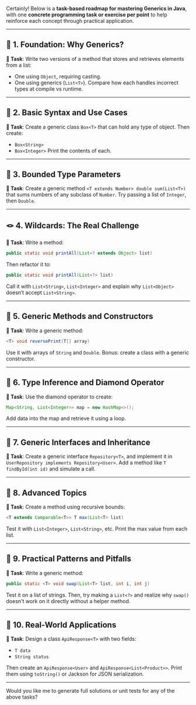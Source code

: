 Certainly! Below is a **task-based roadmap for mastering Generics in Java**, with one **concrete programming task or exercise per point** to help reinforce each concept through practical application.

---

## 🔰 **1. Foundation: Why Generics?**

**🧪 Task**:
Write two versions of a method that stores and retrieves elements from a list:

* One using `Object`, requiring casting.
* One using generics (`List<T>`).
  Compare how each handles incorrect types at compile vs runtime.

---

## 🧱 **2. Basic Syntax and Use Cases**

**🧪 Task**:
Create a generic class `Box<T>` that can hold any type of object.
Then create:

* `Box<String>`
* `Box<Integer>`
  Print the contents of each.

---

## 🔄 **3. Bounded Type Parameters**

**🧪 Task**:
Create a generic method `<T extends Number> double sum(List<T>)` that sums numbers of any subclass of `Number`.
Try passing a list of `Integer`, then `Double`.

---

## 🪢 **4. Wildcards: The Real Challenge**

**🧪 Task**:
Write a method:

```java
public static void printAll(List<? extends Object> list)
```

Then refactor it to:

```java
public static void printAll(List<?> list)
```

Call it with `List<String>`, `List<Integer>` and explain why `List<Object>` doesn’t accept `List<String>`.

---

## 🧰 **5. Generic Methods and Constructors**

**🧪 Task**:
Write a generic method:

```java
<T> void reversePrint(T[] array)
```

Use it with arrays of `String` and `Double`.
Bonus: create a class with a generic constructor.

---

## 🧠 **6. Type Inference and Diamond Operator**

**🧪 Task**:
Use the diamond operator to create:

```java
Map<String, List<Integer>> map = new HashMap<>();
```

Add data into the map and retrieve it using a loop.

---

## 🧬 **7. Generic Interfaces and Inheritance**

**🧪 Task**:
Create a generic interface `Repository<T>`, and implement it in `UserRepository implements Repository<User>`.
Add a method like `T findById(int id)` and simulate a call.

---

## 🧩 **8. Advanced Topics**

**🧪 Task**:
Create a method using recursive bounds:

```java
<T extends Comparable<T>> T max(List<T> list)
```

Test it with `List<Integer>`, `List<String>`, etc.
Print the max value from each list.

---

## 🧪 **9. Practical Patterns and Pitfalls**

**🧪 Task**:
Write a generic method:

```java
public static <T> void swap(List<T> list, int i, int j)
```

Test it on a list of strings.
Then, try making a `List<?>` and realize why `swap()` doesn't work on it directly without a helper method.

---

## 🧵 **10. Real-World Applications**

**🧪 Task**:
Design a class `ApiResponse<T>` with two fields:

* `T data`
* `String status`

Then create an `ApiResponse<User>` and `ApiResponse<List<Product>>`.
Print them using `toString()` or Jackson for JSON serialization.

---

Would you like me to generate full solutions or unit tests for any of the above tasks?
